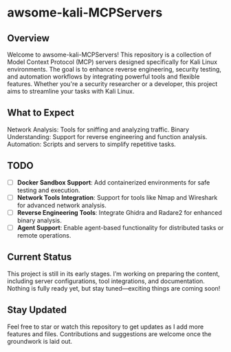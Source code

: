 # awsome-kali-MCPServers

## Overview
Welcome to awsome-kali-MCPServers! This repository is a collection of Model Context Protocol (MCP) servers designed specifically for Kali Linux environments. The goal is to enhance reverse engineering, security testing, and automation workflows by integrating powerful tools and flexible features. Whether you're a security researcher or a developer, this project aims to streamline your tasks with Kali Linux.

## What to Expect
Network Analysis: Tools for sniffing and analyzing traffic.
Binary Understanding: Support for reverse engineering and function analysis.
Automation: Scripts and servers to simplify repetitive tasks.

## TODO
- [ ] **Docker Sandbox Support**: Add containerized environments for safe testing and execution.
- [ ] **Network Tools Integration**: Support for tools like Nmap and Wireshark for advanced network analysis.
- [ ] **Reverse Engineering Tools**: Integrate Ghidra and Radare2 for enhanced binary analysis.
- [ ] **Agent Support**: Enable agent-based functionality for distributed tasks or remote operations.
 
## Current Status
This project is still in its early stages. I’m working on preparing the content, including server configurations, tool integrations, and documentation. Nothing is fully ready yet, but stay tuned—exciting things are coming soon!

## Stay Updated
Feel free to star or watch this repository to get updates as I add more features and files. Contributions and suggestions are welcome once the groundwork is laid out.
